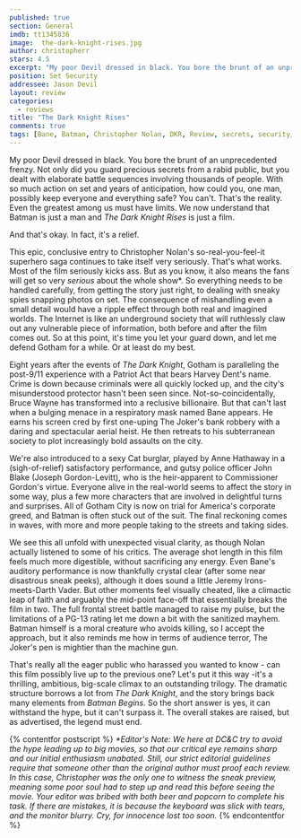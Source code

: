 ```yaml
---
published: true
section: General
imdb: tt1345836
image:  the-dark-knight-rises.jpg
author: christopherr
stars: 4.5
excerpt: "My poor Devil dressed in black. You bore the brunt of an unprecedented frenzy. Not only did you guard precious secrets from a rabid public, but you dealt with elaborate battle sequences involving thousands of people."
position: Set Security
addressee: Jason Devil
layout: review
categories:
  - reviews
title: "The Dark Knight Rises"
comments: true
tags: [Bane, Batman, Christopher Nolan, DKR, Review, secrets, security, set, TDKR, The Dark Knight Rises]
---
```

My poor Devil dressed in black. You bore the brunt of an unprecedented frenzy. Not only did you guard precious secrets from a rabid public, but you dealt with elaborate battle sequences involving thousands of people. With so much action on set and years of anticipation, how could you, one man, possibly keep everyone and everything safe? You can't. That's the reality. Even the greatest among us must have limits. We now understand that Batman is just a man and _The Dark Knight Rises_ is just a film.

And that's okay. In fact, it's a relief.

This epic, conclusive entry to Christopher Nolan's so-real-you-feel-it superhero saga continues to take itself very seriously. That's what works. Most of the film seriously kicks ass. But as you know, it also means the fans will get so very _serious_ about the whole show*. So everything needs to be handled carefully, from getting the story just right, to dealing with sneaky spies snapping photos on set. The consequence of mishandling even a small detail would have a ripple effect through both real and imagined worlds. The Internet is like an underground society that will ruthlessly claw out any vulnerable piece of information, both before and after the film comes out. So at this point, it's time you let your guard down, and let me defend Gotham for a while. Or at least do my best.

Eight years after the events of _The Dark Knight_, Gotham is paralleling the post-9/11 experience with a Patriot Act that bears Harvey Dent's name. Crime is down because criminals were all quickly locked up, and the city's misunderstood protector hasn't been seen since. Not-so-coincidentally, Bruce Wayne has transformed into a reclusive billionaire. But that can't last when a bulging menace in a respiratory mask named Bane appears. He earns his screen cred by first one-uping The Joker's bank robbery with a daring and spectacular aerial heist. He then retreats to his subterranean society to plot increasingly bold assaults on the city.

We're also introduced to a sexy Cat burglar, played by Anne Hathaway in a (sigh-of-relief) satisfactory performance, and gutsy police officer John Blake (Joseph Gordon-Levitt), who is the heir-apparent to Commissioner Gordon's virtue. Everyone alive in the real-world seems to affect the story in some way, plus a few more characters that are involved in delightful turns and surprises. All of Gotham City is now on trial for America's corporate greed, and Batman is often stuck out of the suit. The final reckoning comes in waves, with more and more people taking to the streets and taking sides.

We see this all unfold with unexpected visual clarity, as though Nolan actually listened to some of his critics. The average shot length in this film feels much more digestible, without sacrificing any energy. Even Bane's auditory performance is now thankfully crystal clear (after some near disastrous sneak peeks), although it does sound a little Jeremy Irons-meets-Darth Vader. But other moments feel visually cheated, like a climactic leap of faith and arguably the mid-point face-off that essentially breaks the film in two. The full frontal street battle managed to raise my pulse, but the limitations of a PG-13 rating let me down a bit with the sanitized mayhem. Batman himself is a moral creature who avoids killing, so I accept the approach, but it also reminds me how in terms of audience terror, The Joker's pen is mightier than the machine gun.

That's really all the eager public who harassed you wanted to know - can this film possibly live up to the previous one? Let's put it this way -it's a thrilling, ambitious, big-scale climax to an outstanding trilogy. The dramatic structure borrows a lot from _The Dark Knight_, and the story brings back many elements from _Batman Begins_. So the short answer is yes, it can withstand the hype, but it can't surpass it. The overall stakes are raised, but as advertised, the legend must end.

{% contentfor postscript %}
_*Editor's Note: We here at DC&C try to avoid the hype leading up to big movies, so that our critical eye remains sharp and our initial enthusiasm unabated. Still, our strict editorial guidelines require that someone other than the original author must proof each review. In this case, Christopher was the only one to witness the sneak preview, meaning some poor soul had to step up and read this before seeing the movie. Your editor was bribed with both beer and popcorn to complete his task. If there are mistakes, it is because the keyboard was slick with tears, and the monitor blurry. Cry, for innocence lost too soon._
{% endcontentfor %}